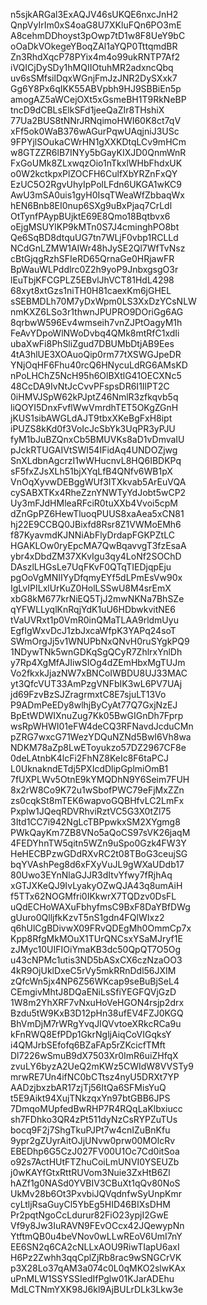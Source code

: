 n5sjkARGal3ExAQJV46sUKQE6nxcJnH2
QnpVyIrIm0xS4oaG8U7XKluFQn6PO3mE
A8cehmDDhoyst3pOwp7tD1w8F8UeY9bC
oOaDkVOkegeYBoqZAl1aYQP0TttqmdBR
Zn3RhdXqcP78PYix4m4o99ukRNTP7Af2
iVQICjDySDy1hMQIIOtuhMR2adxncQbq
uv6sSMfsilDqxWGnjFmJzJNR2DySXxk7
Gg6Y8Px6qIKK55ABVpbh9HJ9SBBiEn5p
amogAZ5aWCejOXt5xGsmeBH1T9RkNeBP
tncD9dCBLsElkSFd1jeeQaZIr8THshiX
77Ua2BUS8tNNrJRNqimoHWI60K8ct7qV
xFf5ok0WaB376wAGurPqwUAqjniJ3USc
9FPYjlSOukaCWrHN1gXXKDtqLCv9mHCm
w8GTZZR6lB7INYy5bGayKIXJD0QnmWnR
FxGoUMk8ZLxwqzOio1nTkxlWHbFhdxUK
o0W2kctkpxPlZOCFH6CulfXbYRZnFxQY
EzUC5O2RgvUhyIpPolLFdn6UKGA1wKC9
AwU3mSA0uis1gyH0IsqTWeaWfZbbaqWx
hEN6Bnb8EI0nup6SXg9uBxPjaq7CrLdl
OtTynfPAypBUjktE69E8Qmo18Bqtbvx6
oEjgMSUYlKP9kMTn0S7J4cminghPO8bt
Qe6SqBD8dtquUG7tn7WLjF0vbp1RCLLd
NCdGnLZMW1AIWr48hJySE2Ql7WfTvNsz
cBtGjqgRzhSFIeRD65QrnaGe0HRjawFR
BpWauWLPddlrc0Z2h9yoP9JnbxgsgO3r
lEuTbjKFCGPLZ5EBvlJhVCT81HdL4298
68xyt8xtGzs1niTH0H81caexKm6jGHEL
sSEBMDLh70M7yDxWpm0LS3XxDzYCsNLW
nmKXZ6LSo3r1thwnJPUPRO9DOriGg6AG
8qrbwW596Ev4wmseih7vnZJPtOagyM1h
FeAvYDpoWlNWoDvbq4QMk8mtRfC1xdIi
ubaXwFi8PhSliZgud7DBUMbDtjAB9Ees
4tA3hlUE3XOAuoQip0rm77tXSWGJpeDR
YNjOqHF6Fhu40rcQ6HNycuLdRG6AMsKD
nPoLHChZ5NcH95h6OlBXtlG41OECXNc5
48CcDA9IvNtJcCvvPFspsDR6I1IlPT2C
0iHMVJSpW62kPJptZ46NmlR3zfkqvb5q
liQOYI5DnxFvflWwVmrdhTET5OKgZGnH
jKUS1sibAWGLdAJT9tbxXKeBgFxH8ipt
iPUZS8kKd0f3VoIcJcSbYk3UqPR3yPJU
fyM1bJuBZQnxCb5BMUVKs8aD1vDmvaIU
pJckRTUGAIVtSWI54IFidAq4UNDOZjwg
SnXLdbnAgcrzI1wWHucnvL8HQ6IBDKPq
sF5fxZJsXLh51bjXYqLfB4QNfv6WB1pX
VnOqXyvwDEBggWUf3ITXkvab5ArEuVQA
cySABXTKx4RheZznYNWTyYdJobt5wCP2
Uy3mFJdHMleaRFciR0tuXXb4Vvoi5cpM
dZnGpPZ6HewTluoqPUUS8xaAea5xCN81
hj22E9CCBQ0JBixfd8Rsr8Z1VWMoEMh6
f87KyavmdKJNNiAbFlyDrdapFGKPZtLC
HGAKLOw0ryEpcMA7QwBqavvgT3fzEsaA
ybr4xDbdZM37XKvIgu3qy4LoNf2SOChD
DAszlLHGsLe7UqFKvF0QTqTIEDjqpEju
pgOoVgMNIIYyDfqmyEYf5dLPmEsVw90x
IgLvIPILxlUrKuZ0HolLSSwU8M4srEmX
xbG8kM677krNiEQ5TjJ2mwNKNa7BhSZe
qYFWLLyqlKnRqjYdK1uU6HDbwkvitNE6
tVaUVRxt1p0VmR0inQMaTLAA9rldmUyu
EgfIgWxvDcJ1zbJxcaWfpK3YAPq24soT
SWmOrgJj5v1WNUPbNxQNvH0ruSYgkPQ9
1NDywTNk5wnGDKqSgQCyR7ZhlrxYnlDh
y7Rp4XgMfAJIiwSIOg4dZEmHbxMgTUJm
Vo2fkxkJjazNW7xBNCoIWBDU8UJ33MAC
yt3QfcVUT33AmPzgVNFbIK3wL6PV7UAj
jd69FzvBzSJZragrmxtC8E7sjuLT13Vo
P9ADmPeEDy8wlhjByCyAt77Q7GxjNzEJ
BpEtWDWIXnuZug7Kk05BwGIGnDh7Fprp
wsRpWHWI01eFW4deCQ3RFNavdJcduCMn
pZRG7wxcG71WezYDQuNZNd5BwI6Vh8wa
NDKM78aZp8LwEToyukzo57DZ2967CF8e
0deLAtnbK4lcFi2FhNZ8KeIc8F6taPCJ
L0UknakndETdj5PXIcdDlipGplmiOmB1
7fUXPLWv5OtnE9kYMQDhN9Y6Seim7FUH
8x2rW8Co9K72u1wSbofPWC79eFjMxZZn
zs0cqkSt8mTEK6wapvoGQBHfvLC2LmFx
Pxplw1JQeqRDVRhviRztVC5G3X0tZl75
3Itd1CC7i942NgLcTBPpwkxSM2XYgmg8
PWkQayKm7ZB8VNo5aQoCS97sVK26jaqM
4FEDYhnTW5qitn5WZn9uSpo0Gzk4FW3Y
HeHECBPzwGDdRXvRC2t08TBoG3ceujSG
bqYVAshPeg8d6xFXyVuJL9gWXaUDdb17
80Uwo3EYnNlaGJJR3dItvYfwy7fRjhAq
xGTJXKeQJ9IvLyakyOZwQJA43q8umAiH
f5TTx62NOGMfri0IKkwrX7TQDzv0DsFL
uQdECHoWAXuFbhyfmsC9BxF8DaYBfDWg
gUuro0QlljfkKzvT5nS1gdn4FQlWIxz2
q6hUlCgBDivwX09FRvQDEgMh0OmmCp7x
Kpp8RfgMkMOuX1TUrQNCsxYSaMJryf1E
zJMyc10UIFIOiYmaKB3dc50QpQT7O5Og
u43cNPMc1utis3ND5bASxCX6czNzaOO3
4kR9OjUklDxeC5rVy5mkRRnDdl56JXIM
zQfcWn5jx4NP6Z56WKcap9seBuBjSeL4
CEmgivMhtJ8DQaENiLsSfiYEGFQVjGzD
1W8m2YhXRF7vNxuHoVeHGON4rsjp2drx
Bzdu5tW9KxB3D12pHn38ufEV4FZJ0KGQ
BhVmDjM7rWRgYvqJIQVvtoeXRkcRCa9u
kFnRWQ8EfPDp1GkrNgljAiqCoVIGqksY
i4QMJrbSEfofq6BZaFAp5rZKcicfTMft
Dl7226wSmuB9dX7503Xr0ImR6uiZHfqX
zvuLY6byzA2UeQ2mKWz5CWIdW8VVSTy9
mrwRE7Un4ifNC0bCTtsz4nyU5DRXt7YP
AADzjbxzbAR17zjTj56ItQa6SFMisYuQ
t5E9Aikt94XujTNkzqxYn97btGBB6JPS
7DmqoMUpfedBwRHP7R4RQqLaKlbxiucc
sh7FDhko3QR4zPt511dyNzCsRYPZuTUs
bocq9F2j7ShgTkuPJPt7w4cnIZuBnKfu
9ypr2gZUyrAitOJjUNvw0prw00MOlcRv
EBEDhp6G5CzJ027FV00U1Oc7Cd0itSoa
o92s7ActHUtFTZhuCoiLmUNVI0YSEUZb
j0wKAYfGtxRttRUVom3Nuie3ZxHtB6Zl
hAZf1g0NASd0YVBIV3CBuXt1qQv80NoS
UkMv28b6Ot3PxvbiJQVqdnfwSyUnpKmr
cyLtljRsaGuyCl5YbEg5HID46BIXsDHM
Pr2pqtNgoCcLdurur82FiO23ypjI2GwE
Vf9y8Jw3IuRAVN9FEvOCcx42JQewypNn
YtftmQB0u4beVNov0wLLwREoV6UmI7nY
EE6SN2q6CA2cNLLxAOU9RiwTIapU6axI
H6Pz2Zwhh3qqCplZjRb8rac9wSNGCrVK
p3X28Lo37qAM3a074c0L0qMKO2slwKAx
uPnMLW1SSYSSIedIfPglw01KJarADEhu
MdLCTNmYXK98J6kl9AjBULrDLk3Lkw3e
